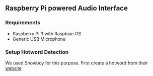 ## Raspberry Pi powered Audio Interface

### Requirements
- Raspberry Pi 3 with Raspbian OS
- Generic USB Microphone

### Setup Hotword Detection
We used Snowboy for this purpose. First create a hotword from their <a href="https://snowboy.kitt.ai/" target="_blank">website</a>

